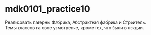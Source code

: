 # mdk0101_practice10
Реализовать патерны Фабрика, Абстрактная фабрика и Строитель.
Темы классов на свое усмотрение, кроме тех, что были в лекции.
